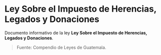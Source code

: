 # Ley Sobre el Impuesto de Herencias, Legados y Donaciones

Documento informativo de la ley **Ley Sobre el Impuesto de Herencias, Legados y Donaciones**.

> Fuente: Compendio de Leyes de Guatemala.